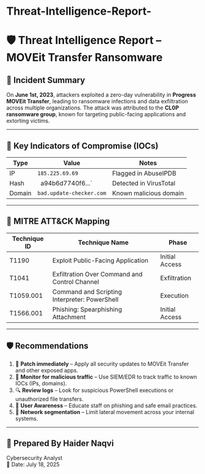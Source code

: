 # Threat-Intelligence-Report-




# 🛡️ Threat Intelligence Report – MOVEit Transfer Ransomware

## 📅 Incident Summary
On **June 1st, 2023**, attackers exploited a zero-day vulnerability in **Progress MOVEit Transfer**, leading to ransomware infections and data exfiltration across multiple organizations. The attack was attributed to the **CL0P ransomware group**, known for targeting public-facing applications and extorting victims.

---

## 🚨 Key Indicators of Compromise (IOCs)
| Type      | Value                                      | Notes                           |
|-----------|--------------------------------------------|---------------------------------|
| IP        | `185.225.69.69`                            | Flagged in AbuseIPDB            |
| Hash      | ` `a94b6d7740f6...`                        | Detected in VirusTotal          |
| Domain    | `bad.update-checker.com`                   | Known malicious domain          |

---

## 🧠 MITRE ATT&CK Mapping

| Technique ID | Technique Name                                       | Phase              |
|--------------|------------------------------------------------------|--------------------|
| T1190        | Exploit Public-Facing Application                    | Initial Access     |
| T1041        | Exfiltration Over Command and Control Channel        | Exfiltration       |
| T1059.001    | Command and Scripting Interpreter: PowerShell        | Execution          |
| T1566.001    | Phishing: Spearphishing Attachment                   | Initial Access     |

---

## 🛡️ Recommendations

1. 🔧 **Patch immediately** – Apply all security updates to MOVEit Transfer and other exposed apps.
2. 🧠 **Monitor for malicious traffic** – Use SIEM/EDR to track traffic to known IOCs (IPs, domains).
3. 🔍 **Review logs** – Look for suspicious PowerShell executions or unauthorized file transfers.
4. 📢 **User Awareness** – Educate staff on phishing and safe email practices.
5. 🔐 **Network segmentation** – Limit lateral movement across your internal systems.

---

## 📌 Prepared By Haider Naqvi 
Cybersecurity Analyst  
📅 Date: July 18, 2025  
